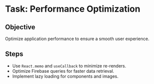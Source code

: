 # Task: Performance Optimization

## Objective
Optimize application performance to ensure a smooth user experience.

## Steps
- Use `React.memo` and `useCallback` to minimize re-renders.
- Optimize Firebase queries for faster data retrieval.
- Implement lazy loading for components and images. 